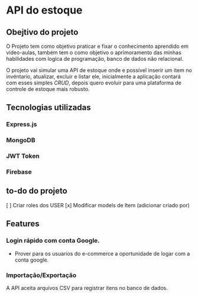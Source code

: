 # API do estoque

## Obejtivo do projeto
O Projeto tem como objetivo praticar e fixar o conhecimento aprendido em vídeo-aulas, também tem o como objetivo o aprimoramento das minhas habilidades com logíca de programação, banco de dados não relacional.

O projeto vai simular uma API de estoque onde e possível inserir um item no invéntario, atualizar, excluir e listar ele, inicialmente a aplicação contará com esses simples *CRUD*, depois quero evoluir para uma plataforma de controle de estoque mais robusto.

## Tecnologias utilizadas

### Express.js
### MongoDB
### JWT Token
### Firebase

## to-do do projeto
[ ] Criar roles dos USER
[x] Modificar models de Item (adicionar criado por)
 
## Features

### Login rápido com conta Google.
- Prover para os usuarios do e-commerce a oportunidade de logar com a conta google.

### Importação/Exportação
A API aceita arquivos CSV para registrar itens no banco de dados.
